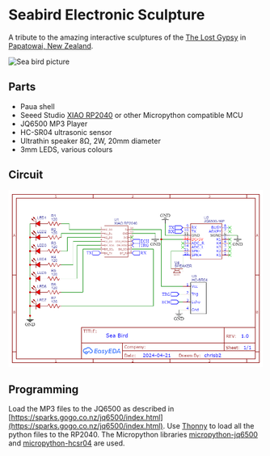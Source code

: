 # Seabird Electronic Sculpture

A tribute to the amazing interactive sculptures of the [The Lost Gypsy](https://thelostgypsy.com/) in  [Papatowai, New Zealand](https://www.google.com/maps/place/?q=place_id:ChIJwapUtKWmLagRdHW5ZbnSops).


![Sea bird picture](./sea-bird.jpg)

## Parts

* Paua shell
* Seeed Studio [XIAO RP2040](https://www.seeedstudio.com/XIAO-RP2040-v1-0-p-5026.html) or other Micropython compatible MCU
* JQ6500 MP3 Player
* HC-SR04 ultrasonic sensor
* Ultrathin speaker 8&#937;, 2W, 20mm diameter
* 3mm LEDS, various colours

## Circuit

![Circuit Schematic](./sea-bird-schematic.png)

## Programming

Load the MP3 files to the JQ6500 as described in [https://sparks.gogo.co.nz/jq6500/index.html](https://sparks.gogo.co.nz/jq6500/index.html). Use [Thonny](https://thonny.org/) to load all the python files to the RP2040. The Micropython libraries [micropython-jq6500](https://github.com/rdagger/micropython-jq6500) and [micropython-hcsr04](https://github.com/rsc1975/micropython-hcsr04) are used.
